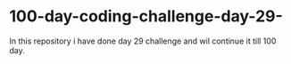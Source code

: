# 100-day-coding-challenge-day-29-
In this repository i have done day 29 challenge and wil continue it till 100 day.
